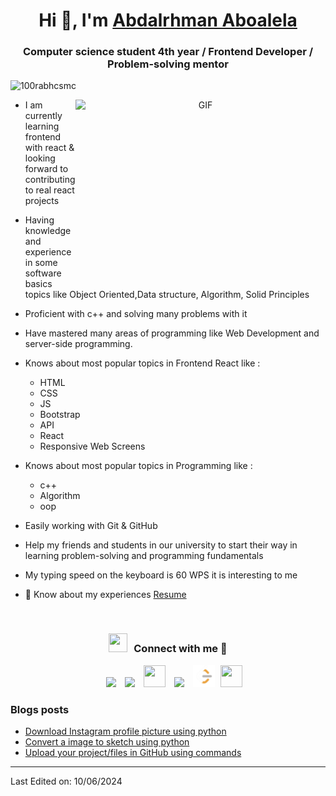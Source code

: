 <h1 align="center">Hi 👋, I'm <a href="https://100rabhcsmc.github.io/Me.io/" target="blank">
Abdalrhman Aboalela</a></h1>
<h3 align="center">Computer science student 4th year / Frontend Developer / Problem-solving mentor </h3>

<p align="left"> <img src="https://komarev.com/ghpvc/?username=100rabhcsmc&label=Profile%20views&color=0e75b6&style=flat" alt="100rabhcsmc" /> </p>


<a target="_blank" align="center">
  <img align="right" top="500" height="300" width="400" alt="GIF" src="https://media.giphy.com/media/SWoSkN6DxTszqIKEqv/giphy.gif">
</a>

- I am currently learning frontend with react & looking forward to contributing to real react projects

- Having knowledge and experience in some software basics topics like Object Oriented,Data structure, Algorithm, Solid Principles

- Proficient with c++ and solving many problems with it

- Have mastered many areas of programming like Web Development and server-side programming.

- Knows about most popular topics in Frontend React like :
   - HTML
   - CSS
   - JS
   - Bootstrap
   - API
   - React
   - Responsive Web Screens

- Knows about most popular topics in Programming like :
   - c++
   - Algorithm
   - oop
- Easily working with Git & GitHub
- Help my friends and students in our university to start their way in learning problem-solving and programming fundamentals
- My typing speed on the keyboard is 60 WPS it is interesting to me 
- 📄 Know about my experiences <a href="https://github.com/abdalrhman-abdalalim/resume/blob/main/My%20cv.pdf" target="blank">Resume</a>
<br/>
<h3 align="center" > <img src="https://media.giphy.com/media/iY8CRBdQXODJSCERIr/giphy.gif" width="30" height="30" style="margin-right: 10px;">Connect with me 🤝 </h3>

<p align="center">

 <div align="center"  class="icons-social" style="margin-left: 10px;">
        <a style="margin-left: 10px;"  target="_blank" href="https://www.linkedin.com/in/abdalrhman-aboalela/">
			<img src="https://img.icons8.com/doodle/40/000000/linkedin--v2.png"></a>
        <a style="margin-left: 10px;" target="_blank" href="https://github.com/abdalrhman-abdalalim">
		<img src="https://img.icons8.com/doodle/40/000000/github--v1.png"></a>
		<a style="margin-left: 10px;" target="_blank" href="https://codeforces.com/profile/Abdalrhman_Aboalela">
				<img  height="35" width="35" src="https://raw.githubusercontent.com/rahuldkjain/github-profile-readme-generator/master/src/images/icons/Social/codeforces.svg"></a>
        <a style="margin-left: 10px;" target="_blank" href="https://www.instagram.com/abdalrhman_mhamd/">
			<img src="https://img.icons8.com/doodle/40/000000/instagram-new--v2.png"></a>
		<a style="margin-left: 10px;" target="_blank" href="https://leetcode.com/u/abdalrhmanAboalela/">
			<img height="35" width="35" src="https://raw.githubusercontent.com/github/explore/b3fec0013341d0a51f3d67a12fa003ff3972a1f7/topics/leetcode/leetcode.png" ></a>
		<a style="margin-left: 5px;" target="_blank" href="https://github.com/abdalrhman-abdalalim/resume/blob/main/My%20cv.pdf">
					<img  height="35" width="35" src="https://p1.hiclipart.com/preview/457/92/957/resume-icon-help-and-support-icon-account-icon-line-electric-blue-symbol-logo-png-clipart.jpg" ></a>
      </div>

</p>

### Blogs posts

<!-- BLOG-POST-LIST:START -->

- [Download Instagram profile picture using python](https://dev.to/100rabhcsmc/instagram-profile-picture-download-using-python-n2j)
- [Convert a image to sketch using python](https://dev.to/100rabhcsmc/convert-a-image-to-sketch-using-python-3ip1)
- [Upload your project/files in GitHub using commands](https://dev.to/100rabhcsmc/upload-your-project-files-in-github-using-commands-1hn8)
<!-- BLOG-POST-LIST:END -->

---

Last Edited on: 10/06/2024
